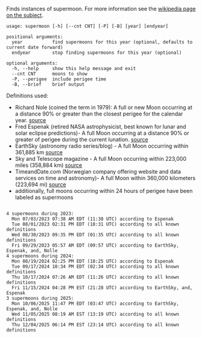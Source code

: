 Finds instances of supermoon.  For more information see the [wikipedia page on the subject](https://en.wikipedia.org/wiki/Supermoon).
```
usage: supermoon [-h] [--cnt CNT] [-P] [-B] [year] [endyear]

positional arguments:
  year           find supermoons for this year (optional, defaults to current date forward)
  endyear        stop finding supermoons for this year (optional)

optional arguments:
  -h, --help     show this help message and exit
  --cnt CNT      moons to show
  -P, --perigee  include perigee time
  -B, --brief    brief output
```

Definitions used:
* Richard Nole (coined the term in 1979): A full or new Moon occurring at a 
  distance 90% or greater than the closest perigee for the calendar year.
  [source](https://www.astropro.com/features/tables/cen21ce/suprmoon.html)
* Fred Espenak (retired NASA astrophysicist, best known for lunar and solar 
  eclipse predictions)- A full Moon occurring at a distance 90% or greater 
  of perigee during the current lunation.
  [source](http://astropixels.com/ephemeris/moon/fullperigee2001.html)
* EarthSky (astronomy radio series/blog) - A full Moon occurring within 361,885 km
  [source](http://earthsky.org/astronomy-essentials/why-experts-disagree-on-what-makes-a-supermoon#nolle)
* Sky and Telescope magazine - A full Moon occurring within 223,000 miles (358,884 km)
  [source](https://skyandtelescope.org/observing/what-is-a-supermoon/)
* TimeandDate.com (Norwegian company offering website and data services on 
  time and astronomy)- A full Moon within 360,000 kilometers (223,694 mi) 
  [source](https://www.timeanddate.com/astronomy/moon/super-full-moon.html)
* additionally, full moons occurring within 24 hours of perigee have been labeled as supermoons    
```

4 supermoons during 2023:
  Mon 07/03/2023 07:38 AM EDT (11:38 UTC) according to Espenak
  Tue 08/01/2023 02:31 PM EDT (18:31 UTC) according to all known definitions
  Wed 08/30/2023 09:35 PM EDT (01:35 UTC) according to all known definitions
  Fri 09/29/2023 05:57 AM EDT (09:57 UTC) according to EarthSky, Espenak, and, Nolle
4 supermoons during 2024:
  Mon 08/19/2024 02:25 PM EDT (18:25 UTC) according to Espenak
  Tue 09/17/2024 10:34 PM EDT (02:34 UTC) according to all known definitions
  Thu 10/17/2024 07:26 AM EDT (11:26 UTC) according to all known definitions
  Fri 11/15/2024 04:28 PM EST (21:28 UTC) according to EarthSky, and, Espenak
3 supermoons during 2025:
  Mon 10/06/2025 11:47 PM EDT (03:47 UTC) according to EarthSky, Espenak, and, Nolle
  Wed 11/05/2025 08:19 AM EST (13:19 UTC) according to all known definitions
  Thu 12/04/2025 06:14 PM EST (23:14 UTC) according to all known definitions

```
